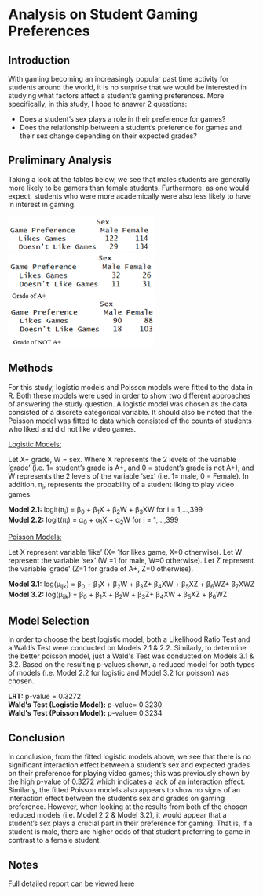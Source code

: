  # Analysis on Student Gaming Preferences
  
## Introduction

With gaming becoming an increasingly popular past time activity for students around the world, it is no surprise that we would be interested in studying what factors affect a student’s gaming preferences. More specifically, in this study, I hope to answer 2 questions: 
* Does a student’s sex plays a role in their preference for games? 
* Does the relationship between a student’s preference for games and their sex change depending on their expected grades?

## Preliminary Analysis

Taking a look at the tables below, we see that males students are generally more likely to be gamers than female students. Furthermore, as one would expect, students who were more academically were also less likely to have in interest in gaming.

<img src="imgs/table1.PNG"  width = 300/>
<img src="imgs/table2.PNG"  width = 300/>
<img src="imgs/table3.PNG"  width = 300/>

## Methods 
For this study, logistic models and Poisson models were fitted to the data in R. Both these models were used in order to show two different approaches of answering the study question. A logistic model was chosen as the data consisted of a discrete categorical variable. It should also be noted that the Poisson model was fitted to data which consisted of the counts of students who liked and did not like video games.

<ins>Logistic Models:<ins>

Let X= grade, W = sex. Where X represents the 2 levels of the variable ‘grade’ (i.e. 1= student’s grade is A+, and 0 = student’s grade is not A+), and W represents the 2 levels of the variable ‘sex’ (i.e. 1= male, 0 = Female). In addition, π<sub>i</sub>, represents the probability of a student liking to play video games.

**Model 2.1:** logit(π<sub>i</sub>) = β<sub>0</sub> + β<sub>1</sub>X + β<sub>2</sub>W + β<sub>3</sub>XW for i = 1,…,399 <sub></sub>	     
**Model 2.2:** logit(π<sub>i</sub>) = α<sub>0</sub> + α<sub>1</sub>X + α<sub>2</sub>W  for i = 1,…,399
                    

<ins>Poisson Models:<ins>
  
Let X represent variable ‘like’ (X= 1for likes game, X=0 otherwise). Let W represent the variable ‘sex’ (W =1 for male, W=0 otherwise). Let Z represent the variable ‘grade’ (Z=1 for grade of A+, Z=0 otherwise). 

**Model 3.1:** log(µ<sub>ijk</sub>) = β<sub>0</sub> + β<sub>1</sub>X + β<sub>2</sub>W + β<sub>3</sub>Z+ β<sub>4</sub>XW + β<sub>5</sub>XZ + β<sub>6</sub>WZ+ β<sub>7</sub>XWZ <br/>
**Model 3.2:** log(µ<sub>ijk</sub>) = β<sub>0</sub> + β<sub>1</sub>X + β<sub>2</sub>W + β<sub>3</sub>Z+ β<sub>4</sub>XW + β<sub>5</sub>XZ + β<sub>6</sub>WZ

## Model Selection
In order to choose the best logistic model, both a Likelihood Ratio Test and a Wald’s Test were conducted on Models 2.1 & 2.2. Similarly, to determine the better poisson model, just a Wald's Test was conducted on Models 3.1 & 3.2. Based on the resulting p-values shown, a reduced model for both types of models (i.e. Model 2.2 for logistic and Model 3.2 for poisson) was chosen. 

**LRT:** p-value = 0.3272 <br/>
**Wald's Test (Logistic Model):** p-value= 0.3230 <br/>
**Wald's Test (Poisson Model):** p-value= 0.3234

## Conclusion 

In conclusion, from the fitted logistic models above, we see that there is no significant interaction effect between a student’s sex and expected grades on their preference for playing video games; this was previously shown by the high p-value of 0.3272 which indicates a lack of an interaction effect. Similarly, the fitted Poisson models also appears to show no signs of an interaction effect between the student’s sex and grades on gaming preference. However, when looking at the results from both of the chosen reduced models (i.e. Model 2.2 & Model 3.2), it would appear that a student’s sex plays a crucial part in their preference for gaming. That is, if a student is male, there are higher odds of that student preferring to game in contrast to a female student. 

## Notes
Full detailed report can be viewed [here](https://github.com/William0n/Analysis-on-student-gaming-preferences/blob/master/student%20game%20preferences.pdf)
